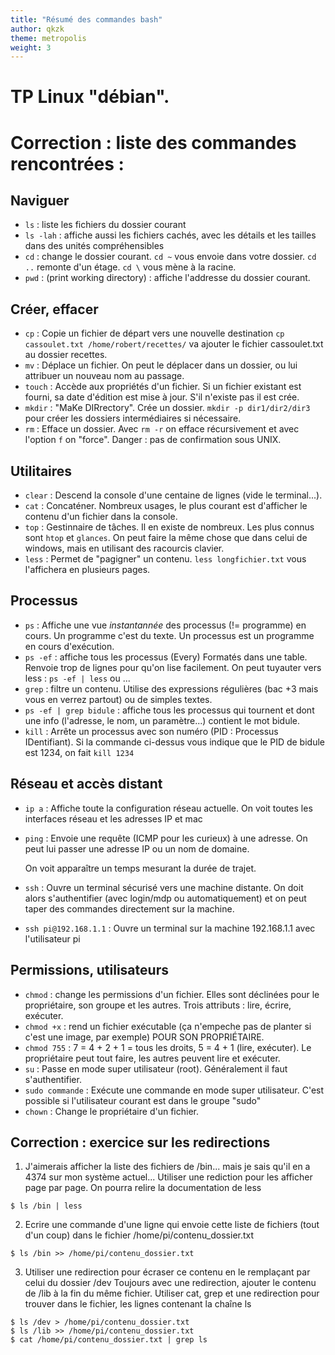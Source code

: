 ```yaml
---
title: "Résumé des commandes bash"
author: qkzk
theme: metropolis
weight: 3
---
```


# TP Linux "débian".

# Correction : liste des commandes rencontrées :


## Naviguer
* `ls` : liste les fichiers du dossier courant
* `ls -lah` : affiche aussi les fichiers cachés, avec les détails et les tailles dans des unités compréhensibles
* `cd` : change le dossier courant. `cd ~` vous envoie dans votre dossier. `cd ..` remonte d'un étage. `cd \` vous mène à la racine.
* `pwd` : (print working directory) : affiche l'addresse du dossier courant.

## Créer, effacer
* `cp` : Copie un fichier de départ vers une nouvelle destination `cp cassoulet.txt /home/robert/recettes/` va ajouter le fichier cassoulet.txt au dossier recettes.
* `mv` : Déplace un fichier. On peut le déplacer dans un dossier, ou lui attribuer un nouveau nom au passage.
* `touch` : Accède aux propriétés d'un fichier. Si un fichier existant est fourni, sa date d'édition est mise à jour. S'il n'existe pas il est crée.
* `mkdir` : "MaKe DIRrectory". Crée un dossier. `mkdir -p dir1/dir2/dir3` pour créer les dossiers intermédiaires si nécessaire.
* `rm` : Efface un dossier. Avec `rm -r` on efface récursivement et avec l'option `f` on "force". Danger : pas de confirmation sous UNIX.

## Utilitaires
* `clear` : Descend la console d'une centaine de lignes (vide le terminal...).
* `cat` : Concaténer. Nombreux usages, le plus courant est d'afficher le contenu d'un fichier dans la console.
* `top` : Gestinnaire de tâches. Il en existe de nombreux. Les plus connus sont `htop` et `glances`. On peut faire la même chose que dans celui de windows, mais en utilisant des racourcis clavier.
* `less` : Permet de "pagigner" un contenu. `less longfichier.txt` vous l'affichera en plusieurs pages.

## Processus
* `ps` : Affiche une vue _instantannée_ des processus (!= programme) en cours. Un programme c'est du texte. Un processus est un programme en cours d'exécution.
* `ps -ef` : affiche tous les processus (Every) Formatés dans une table. Renvoie trop de lignes pour qu'on lise facilement. On peut tuyauter vers less : `ps -ef | less` ou ...
* `grep` : filtre un contenu. Utilise des expressions régulières (bac +3 mais vous en verrez partout) ou de simples textes.
* `ps -ef | grep bidule` : affiche tous les processus qui tournent et dont une info (l'adresse, le nom, un paramètre...) contient le mot bidule.
* `kill` : Arrête un processus avec son numéro (PID : Processus IDentifiant). Si la commande ci-dessus vous indique que le PID de bidule est 1234, on fait `kill 1234`


## Réseau et accès distant
* `ip a` : Affiche toute la configuration réseau actuelle. On voit toutes les interfaces réseau et les adresses IP et mac
* `ping` : Envoie une requête (ICMP pour les curieux) à une adresse. On peut lui passer une adresse IP ou un nom de domaine.

    On voit apparaître un temps mesurant la durée de trajet.
* `ssh` : Ouvre un terminal sécurisé vers une machine distante. On doit alors s'authentifier (avec login/mdp ou automatiquement) et on peut taper des commandes directement sur la machine.
* `ssh pi@192.168.1.1` : Ouvre un terminal sur la machine 192.168.1.1 avec l'utilisateur pi

## Permissions, utilisateurs
* `chmod` : change les permissions d'un fichier. Elles sont déclinées pour le propriétaire, son groupe et les autres. Trois attributs : lire, écrire, exécuter.
* `chmod +x` : rend un fichier exécutable (ça n'empeche pas de planter si c'est une image, par exemple) POUR SON PROPRIÉTAIRE.
* `chmod 755` : 7 = 4 + 2 + 1 = tous les droits, 5 = 4 + 1 (lire, exécuter). Le propriétaire peut tout faire, les autres peuvent lire et exécuter.
* `su` : Passe en mode super utilisateur (root). Généralement il faut s'authentifier.
* `sudo commande` : Exécute une commande en mode super utilisateur. C'est possible si l'utilisateur courant est dans le groupe "sudo"
* `chown` : Change le propriétaire d'un fichier.


## Correction : exercice sur les redirections

1. J'aimerais afficher la liste des fichiers de /bin... mais je sais qu'il en a 4374 sur mon système actuel... Utiliser une rediction pour les afficher page par page. On pourra relire la documentation de less

~~~shell
$ ls /bin | less
~~~
2. Ecrire une commande d'une ligne qui envoie cette liste de fichiers (tout d'un coup) dans le fichier /home/pi/contenu_dossier.txt

~~~shell
$ ls /bin >> /home/pi/contenu_dossier.txt
~~~
3. Utiliser une redirection pour écraser ce contenu en le remplaçant par celui du dossier /dev
Toujours avec une redirection, ajouter le contenu de /lib à la fin du même fichier.
Utiliser cat, grep et une redirection pour trouver dans le fichier, les lignes contenant la chaîne ls

~~~shell
$ ls /dev > /home/pi/contenu_dossier.txt
$ ls /lib >> /home/pi/contenu_dossier.txt
$ cat /home/pi/contenu_dossier.txt | grep ls
~~~
